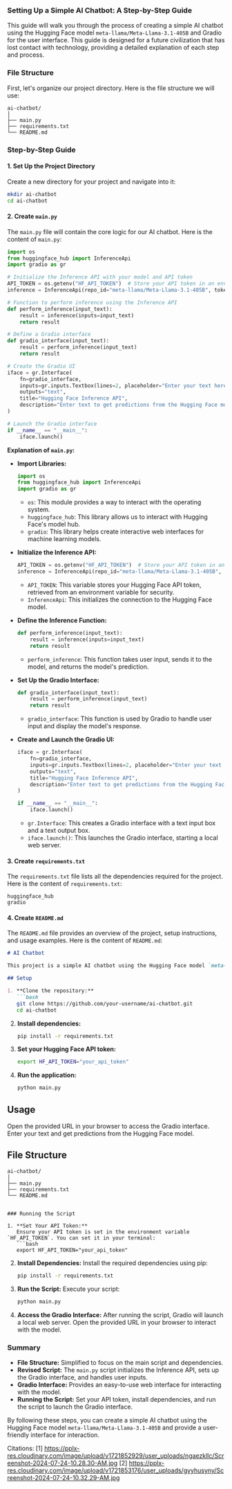 ### Setting Up a Simple AI Chatbot: A Step-by-Step Guide

This guide will walk you through the process of creating a simple AI chatbot using the Hugging Face model `meta-llama/Meta-Llama-3.1-405B` and Gradio for the user interface. This guide is designed for a future civilization that has lost contact with technology, providing a detailed explanation of each step and process.

### File Structure

First, let's organize our project directory. Here is the file structure we will use:

```
ai-chatbot/
│
├── main.py
├── requirements.txt
└── README.md
```

### Step-by-Step Guide

#### 1. Set Up the Project Directory

Create a new directory for your project and navigate into it:

```bash
mkdir ai-chatbot
cd ai-chatbot
```

#### 2. Create `main.py`

The `main.py` file will contain the core logic for our AI chatbot. Here is the content of `main.py`:

```python
import os
from huggingface_hub import InferenceApi
import gradio as gr

# Initialize the Inference API with your model and API token
API_TOKEN = os.getenv("HF_API_TOKEN")  # Store your API token in an environment variable for security
inference = InferenceApi(repo_id="meta-llama/Meta-Llama-3.1-405B", token=API_TOKEN)

# Function to perform inference using the Inference API
def perform_inference(input_text):
    result = inference(inputs=input_text)
    return result

# Define a Gradio interface
def gradio_interface(input_text):
    result = perform_inference(input_text)
    return result

# Create the Gradio UI
iface = gr.Interface(
    fn=gradio_interface,
    inputs=gr.inputs.Textbox(lines=2, placeholder="Enter your text here..."),
    outputs="text",
    title="Hugging Face Inference API",
    description="Enter text to get predictions from the Hugging Face model."
)

# Launch the Gradio interface
if __name__ == "__main__":
    iface.launch()
```

**Explanation of `main.py`:**

- **Import Libraries:**
  ```python
  import os
  from huggingface_hub import InferenceApi
  import gradio as gr
  ```
  - `os`: This module provides a way to interact with the operating system.
  - `huggingface_hub`: This library allows us to interact with Hugging Face's model hub.
  - `gradio`: This library helps create interactive web interfaces for machine learning models.

- **Initialize the Inference API:**
  ```python
  API_TOKEN = os.getenv("HF_API_TOKEN")  # Store your API token in an environment variable for security
  inference = InferenceApi(repo_id="meta-llama/Meta-Llama-3.1-405B", token=API_TOKEN)
  ```
  - `API_TOKEN`: This variable stores your Hugging Face API token, retrieved from an environment variable for security.
  - `InferenceApi`: This initializes the connection to the Hugging Face model.

- **Define the Inference Function:**
  ```python
  def perform_inference(input_text):
      result = inference(inputs=input_text)
      return result
  ```
  - `perform_inference`: This function takes user input, sends it to the model, and returns the model's prediction.

- **Set Up the Gradio Interface:**
  ```python
  def gradio_interface(input_text):
      result = perform_inference(input_text)
      return result
  ```
  - `gradio_interface`: This function is used by Gradio to handle user input and display the model's response.

- **Create and Launch the Gradio UI:**
  ```python
  iface = gr.Interface(
      fn=gradio_interface,
      inputs=gr.inputs.Textbox(lines=2, placeholder="Enter your text here..."),
      outputs="text",
      title="Hugging Face Inference API",
      description="Enter text to get predictions from the Hugging Face model."
  )

  if __name__ == "__main__":
      iface.launch()
  ```
  - `gr.Interface`: This creates a Gradio interface with a text input box and a text output box.
  - `iface.launch()`: This launches the Gradio interface, starting a local web server.

#### 3. Create `requirements.txt`

The `requirements.txt` file lists all the dependencies required for the project. Here is the content of `requirements.txt`:

```plaintext
huggingface_hub
gradio
```

#### 4. Create `README.md`

The `README.md` file provides an overview of the project, setup instructions, and usage examples. Here is the content of `README.md`:

```markdown
# AI Chatbot

This project is a simple AI chatbot using the Hugging Face model `meta-llama/Meta-Llama-3.1-405B` and Gradio for the user interface.

## Setup

1. **Clone the repository:**
   ```bash
   git clone https://github.com/your-username/ai-chatbot.git
   cd ai-chatbot
   ```

2. **Install dependencies:**
   ```bash
   pip install -r requirements.txt
   ```

3. **Set your Hugging Face API token:**
   ```bash
   export HF_API_TOKEN="your_api_token"
   ```

4. **Run the application:**
   ```bash
   python main.py
   ```

## Usage

Open the provided URL in your browser to access the Gradio interface. Enter your text and get predictions from the Hugging Face model.

## File Structure

```
ai-chatbot/
│
├── main.py
├── requirements.txt
└── README.md
```
```

### Running the Script

1. **Set Your API Token:**
   Ensure your API token is set in the environment variable `HF_API_TOKEN`. You can set it in your terminal:
   ```bash
   export HF_API_TOKEN="your_api_token"
   ```

2. **Install Dependencies:**
   Install the required dependencies using pip:
   ```bash
   pip install -r requirements.txt
   ```

3. **Run the Script:**
   Execute your script:
   ```bash
   python main.py
   ```

4. **Access the Gradio Interface:**
   After running the script, Gradio will launch a local web server. Open the provided URL in your browser to interact with the model.

### Summary

- **File Structure:** Simplified to focus on the main script and dependencies.
- **Revised Script:** The `main.py` script initializes the Inference API, sets up the Gradio interface, and handles user inputs.
- **Gradio Interface:** Provides an easy-to-use web interface for interacting with the model.
- **Running the Script:** Set your API token, install dependencies, and run the script to launch the Gradio interface.

By following these steps, you can create a simple AI chatbot using the Hugging Face model `meta-llama/Meta-Llama-3.1-405B` and provide a user-friendly interface for interaction.

Citations:
[1] https://pplx-res.cloudinary.com/image/upload/v1721852929/user_uploads/ngaezkllc/Screenshot-2024-07-24-10.28.30-AM.jpg
[2] https://pplx-res.cloudinary.com/image/upload/v1721853176/user_uploads/gyyhusyny/Screenshot-2024-07-24-10.32.29-AM.jpg
